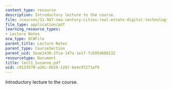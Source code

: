 ```yaml
---
content_type: resource
description: Introductory lecture to the course.
file: /courses/11-947-new-century-cities-real-estate-digital-technology-and-design-fall-2004/c9133570a26c8b291267be4c97271af9_lect1_Susanne.pdf
file_type: application/pdf
learning_resource_types:
- Lecture Notes
ocw_type: OCWFile
parent_title: Lecture Notes
parent_type: CourseSection
parent_uid: 5eae1430-2fca-147a-1e17-7c695d680132
resourcetype: Document
title: lect1_Susanne.pdf
uid: c9133570-a26c-8b29-1267-be4c97271af9
---
```

Introductory lecture to the course.


